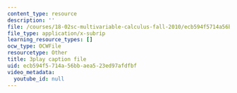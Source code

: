 ```yaml
---
content_type: resource
description: ''
file: /courses/18-02sc-multivariable-calculus-fall-2010/ecb594f5714a56bbaea523ed97afdfbf_U91touR6_UY.vtt
file_type: application/x-subrip
learning_resource_types: []
ocw_type: OCWFile
resourcetype: Other
title: 3play caption file
uid: ecb594f5-714a-56bb-aea5-23ed97afdfbf
video_metadata:
  youtube_id: null
---
```


